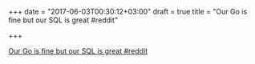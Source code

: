 +++
date = "2017-06-03T00:30:12+03:00"
draft = true
title = "Our Go is fine but our SQL is great  #reddit"

+++

<p><a href="https://t.co/kX68qDYCeO">Our Go is fine but our SQL is great  #reddit</a></p>